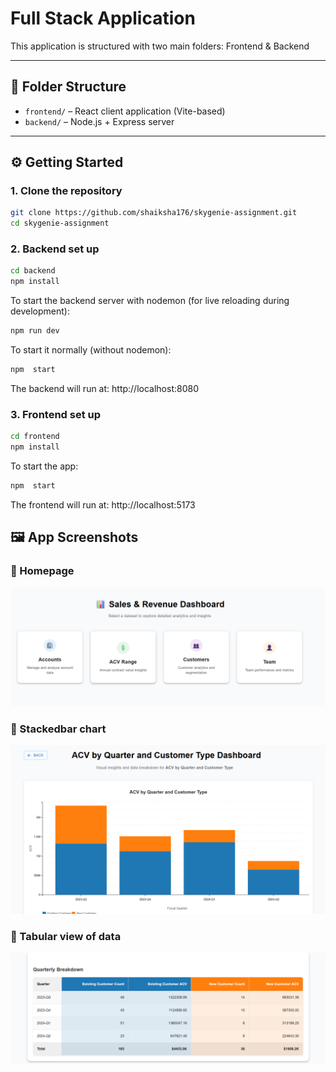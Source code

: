 # Full Stack Application

This application is structured with two main folders: Frontend & Backend

---

## 📁 Folder Structure

- `frontend/` – React client application (Vite-based)
- `backend/` – Node.js + Express server

---

## ⚙️ Getting Started

### 1. Clone the repository

```bash
git clone https://github.com/shaiksha176/skygenie-assignment.git
cd skygenie-assignment
```

### 2. Backend set up

```bash
cd backend
npm install

```


To start the backend server with nodemon (for live reloading during development):

```bash
npm run dev
```

To start it normally (without nodemon):

```bash
npm  start
```

The backend will run at:
http://localhost:8080


### 3. Frontend set up

```bash
cd frontend
npm install

```




To start the app:

```bash
npm  start
```

The frontend will run at:
http://localhost:5173


## 🖼️ App Screenshots



<h3>🔸 Homepage</h3>
<img src="./screenshots/home.png" alt="Homepage" width="600"/>

<h3>🔸 Stackedbar chart</h3>
<img src="./screenshots/dashboard_chart.png" alt="Dashboard" width="600"/>

<h3>🔸 Tabular view of data</h3>
<img src="./screenshots/table.png" alt="Table" width="600"/>


